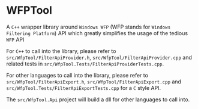 # WFPTool
A `C++` wrapper library around `Windows WFP` (WFP stands for `Windows Filtering Platform`) API which greatly simplifies the usage of the tedious `WFP` API

For `C++` to call into the library, please refer to `src/WfpTool/FilterApiProvider.h`, `src/WfpTool/FilterApiProvider.cpp` and related tests in `src/WfpTool.Tests/FilterApiProviderTests.cpp`.

For other languages to call into the library, please refer to `src/WfpTool/FilterApiExport.h`, `src/WfpTool/FilterApiExport.cpp` and `src/WfpTool.Tests/FilterApiExportTests.cpp` for a `C` style API.

The `src/WfpTool.Api` project will build a dll for other languages to call into. 
